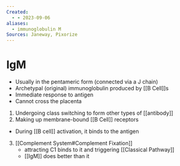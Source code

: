 ```yaml
---
Created:
  - - 2023-09-06
aliases:
  - immunoglobulin M
Sources: Janeway, Pixorize
---
```

# IgM
- Usually in the pentameric form (connected via a J chain)
- Archetypal (original) immunoglobulin produced by [[B Cell]]s
- Immediate response to antigen
- Cannot cross the placenta

1. Undergoing class switching to form other types of [[antibody]]
2. Making up membrane-bound [[B Cell]] receptors
  - During [[B cell]] activation, it binds to the antigen
3. [[Complement System#Complement Fixation]]
   - attracting C1 binds to it and triggering [[Classical Pathway]]
   - [[IgM]] does better than it


